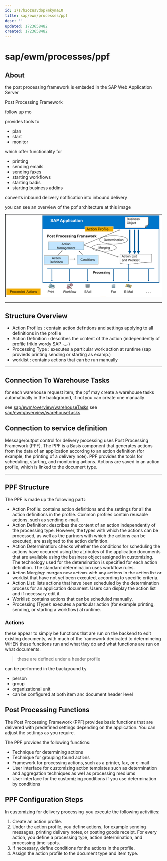 ```yaml
---
id: 17s7h2ozusvdop7mkyma10
title: sap/ewm/processes/ppf
desc: ''
updated: 1723658482
created: 1723658482
---
```

# sap/ewm/processes/ppf

## About

the post processing framework is embeded in the SAP Web Application Server

Post Processing Framework

follow up mo

provides tools to 

- plan
- start
- monitor

which offer functionality for 

- printing
- sending emails 
- sending faxes
- starting workflows 
- starting badis
- starting business addins

converts inbound delivery notification into inbound delivery

you can see an overview of the ppf architecture at this image

![ppfArchitecture](./assets/images/ppFrameworkArchitecture.png)

---

## Structure Overview

- Action Profiles : contain action defintions and settings applying to all definitions in the profile
- Action Definition : describes the content of the action (independently of profile frikin wordy SAP \-\_\-)
- Processing Type : executes a particular work action at runtime (sap provieds printing sending or starting as examp.)
- worklist : contains actions that can be run manually

---

## Connection To Warehouse Tasks

for each warehouse request item, the ppf may create a warehouse tasks
automatically in the background, if not you can create one manually

see [sap/ewm/overview/warehouseTasks](../overview/warehouseTasks)
see [sap/ewm/overview/warehouseTasks](../overview/warehouseTasks.md)

## Connection to service definition

Message/output control for delivery processing uses Post Processing Framework (PPF). The
PPF is a Basis component that generates actions from the data
of an application according to an action definition (for example, the
printing of a delivery note). PPF provides the tools for scheduling,
starting, and monitoring actions. Actions are saved in an action profile,
which is linked to the document type.

---

## PPF Structure

The PPF is made up the following parts:

- Action Profile:
    contains action definitions and the settings for all the action definitions
    in the profile. Common profiles contain reusable actions, such as sending
    e-mail.
- Action Definition:
    describes the content of an action independently of the processing type.
    However, the types with which the actions can be processed, as
    well as the partners with which the actions can be executed, are assigned to the action definition.
- Action Determination:
    checks whether the conditions for scheduling the actions have occurred using
    the attributes of the application documents that are available using the
    business object assigned in customizing. The technology used for the determination
    is specified for each action definition. The standard determination uses workflow rules.
- Action Merging:
    merges new actions with any actions in the action list or
    worklist that have not yet been executed, according to specific criteria.
- Action List:
    lists actions that have been scheduled by the determination process for
    an application document. Users can display the action list and if
    necessary edit it.
- Worklist:
    contains actions that can be scheduled manually.
- Processing (Type):
    executes a particular action (for example printing, sending, or starting a workflow) at runtime.

### Actions

these appear to simply be functions that are run on the backend to edit existing documents, 
with much of the framework dedicated to determineing WHEN these functions run and what they do
and what functions are run on what documents.

> these are defined under a header profile

can be performed in the background by

- person
- group
- organizational unit
- can be configured at both item and document header level

## Post Processing Functions

The Post Processing Framework (PPF) provides basic functions that are delivered
with predefined settings depending on the application. You can adjust the
settings as you require.

The PPF provides the following functions:

- Technique for determining actions
- Technique for grouping found actions
- Framework for processing actions, such as a printer, fax, or e-mail
- User interface for customizing action templates such as determination and aggregation
    techniques as well as processing mediums
- User interface for the customizing conditions if you use determination by
    conditions

## PPF Configuration Steps

In customizing for delivery processing, you execute the following activities:

1. Create an action profile.
2. Under the action profile, you define actions, for example sending messages,
    printing delivery notes, or posting goods receipt. For every action, you
    define a processing type, action determination, and processing time-spots.
3. If necessary, define conditions for the actions in the profile.
4. Assign the action profile to the document type and item type.
